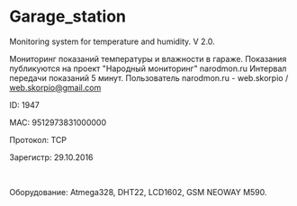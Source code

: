 ﻿# Garage_station
Monitoring system for temperature and humidity. V 2.0.

Мониторинг показаний температуры и влажности в гараже. 
Показания публикуются на проект "Народный мониторинг" narodmon.ru
Интервал передачи показаний 5 минут.
Пользователь narodmon.ru - web.skorpio /  web.skorpio@gmail.com


<p>ID:	1947</p>
<p>MAC:	9512973831000000</p>
<p>Протокол:	TCP</p>
<p>Зарегистр:	29.10.2016</p>
<br>
<p>Оборудование: Atmega328, DHT22, LCD1602, GSM NEOWAY M590.</p>
